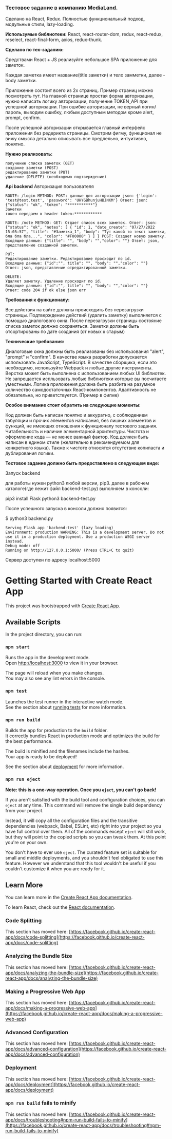 ### Тестовое задание в компанию MediaLand.
Сделано на React, Redux. Полностью функциональный подход, модульные стили, lazy-loading.

**Использумые библиотеки:** React, react-router-dom, redux, react-redux, reselect, react-final-form, axios, redux-thunk.

**Сделано по тех-заданию:**

Средствами React + JS реализуйте небольшое SPA приложение для заметок.

Каждая заметка имеет название(title заметки) и тело замметки, далее - body заметки.

Приложение состоит всего из 2х страниц. Пример страниц можно посмотреть тут. На главной странице простая форма авторизации, нужно написать логику авторизации, получение TOKEN_API при успешной авторизации. При ошибке авторизации, не верный логин/пароль, выводим ошибку, любым доступным методом кроме alert, prompt, confirm.

После успешной авторизации открывается главный интерфейс приложения без редерикта страницы. Смотрим фигму, функционал не вижу смысла детально описывать все предлельно, интуитивно, понятно.

**Нужно реализовать:**

    получение списка заметок (GET)
    создание заметки (POST)
    редактирование заметки (PUT)
    удаление (DELETE) (необходимо подтверждение)

**Api backend**
Авторизация пользователя

    ROUTE: /login METHOD: POST: данные для авторизации json: {'login': 'test@test.test', 'password': 'UHYGBhunjuHBJNKM'} Ответ: json:{"status": "ok", "token": "***********"}
    Заметки
    токен передаем в header token:************

    ROUTE: /note METHOD: GET: Отдает список всех заметок. Ответ: json: {"status": "ok", "notes": [ { "id": 1, "date_create": "07/27/2022 15:05:57", "title": "#Заметка_1", "body": "Тут какой то текст заметки, бла бла бла...", "color": "#F00000" } ] } POST: Создает новую заметку. Входящие данные: {"title": "", "body": "","color": ""} Ответ: json, представление созданной заметки.

    PUT:
    Редактирование заметки. Редактирование просходит по id.
    Входящие данные: {"id":"", title": "", "body": "","color": ""}
    Ответ: json, представление отредактированной заметки.
    
    DELETE:
    Удаляет заметку. Удаление просходит по id.
    Входящие данные: {"id":"", title": "", "body": "","color": ""}
    Ответ: code 204 if ok else json err

**Требования к функционалу:**

Все действия на сайте должны происходить без перезагрузки страницы.
Подтверждение действий (удалить заметку) выполняется с помощью диалогового окна.
После перезагрузки страницы состояние списка заметок должно сохраняться.
Заметки должны быть отсортированы по дате создания (от новых к старым)

**Технические требования:**

Диалоговые окна должны быть реализованы без использования "alert", "prompt" и "confirm".
В качестве языка разработки допускается использовать JavaScript, TypeScript.
В качестве сборщика, если это необходимо, используйте Webpack и любые другие инструменты.
Верстка может быть выполнена с использованием любых UI библиотек.
Не запрещается испльзовать любые библиотеки которые вы посчитаете уместными.
Логика приложения должна быть разбита на разумное количество самодостаточных React-компонентов.
Адаптивность не обязательна, но приветствуется. (Пример в фигме)

**Особое внимание стоит обратить на следующие моменты:**

Код должен быть написан понятно и аккуратно, с соблюдением табуляции и прочих элементов написания, без лишних элементов и функций, не имеющих отношения к функционалу тестового задания.
Читабельность и наличие элементарной архитектуры.
Чистота и оформление кода — не менее важный фактор. Код должен быть написан в едином стиле (желательно в рекомендуемом для конкретного языка). Также к чистоте относятся отсутствие копипаста и дублирования логики.

**Тестовое задание должно быть предоставлено в следующем виде:**

Запуск backend

для работы нужен python3 любой версии, pip3. далее в рабочем каталоге(где лежит файл backend-test.py) выполняем в консоли:

pip3 install Flask python3 backend-test.py

После успешного запуска в консоли должно появится:

$ python3 backend.py

    Serving Flask app 'backend-test' (lazy loading)
    Environment: production WARNING: This is a development server. Do not use it in a production deployment. Use a production WSGI server instead.
    Debug mode: off
    Running on http://127.0.0.1:5000/ (Press CTRL+C to quit)

Сервер доступен по адресу localhost:5000






# Getting Started with Create React App

This project was bootstrapped with [Create React App](https://github.com/facebook/create-react-app).

## Available Scripts

In the project directory, you can run:

### `npm start`

Runs the app in the development mode.\
Open [http://localhost:3000](http://localhost:3000) to view it in your browser.

The page will reload when you make changes.\
You may also see any lint errors in the console.

### `npm test`

Launches the test runner in the interactive watch mode.\
See the section about [running tests](https://facebook.github.io/create-react-app/docs/running-tests) for more information.

### `npm run build`

Builds the app for production to the `build` folder.\
It correctly bundles React in production mode and optimizes the build for the best performance.

The build is minified and the filenames include the hashes.\
Your app is ready to be deployed!

See the section about [deployment](https://facebook.github.io/create-react-app/docs/deployment) for more information.

### `npm run eject`

**Note: this is a one-way operation. Once you `eject`, you can't go back!**

If you aren't satisfied with the build tool and configuration choices, you can `eject` at any time. This command will remove the single build dependency from your project.

Instead, it will copy all the configuration files and the transitive dependencies (webpack, Babel, ESLint, etc) right into your project so you have full control over them. All of the commands except `eject` will still work, but they will point to the copied scripts so you can tweak them. At this point you're on your own.

You don't have to ever use `eject`. The curated feature set is suitable for small and middle deployments, and you shouldn't feel obligated to use this feature. However we understand that this tool wouldn't be useful if you couldn't customize it when you are ready for it.

## Learn More

You can learn more in the [Create React App documentation](https://facebook.github.io/create-react-app/docs/getting-started).

To learn React, check out the [React documentation](https://reactjs.org/).

### Code Splitting

This section has moved here: [https://facebook.github.io/create-react-app/docs/code-splitting](https://facebook.github.io/create-react-app/docs/code-splitting)

### Analyzing the Bundle Size

This section has moved here: [https://facebook.github.io/create-react-app/docs/analyzing-the-bundle-size](https://facebook.github.io/create-react-app/docs/analyzing-the-bundle-size)

### Making a Progressive Web App

This section has moved here: [https://facebook.github.io/create-react-app/docs/making-a-progressive-web-app](https://facebook.github.io/create-react-app/docs/making-a-progressive-web-app)

### Advanced Configuration

This section has moved here: [https://facebook.github.io/create-react-app/docs/advanced-configuration](https://facebook.github.io/create-react-app/docs/advanced-configuration)

### Deployment

This section has moved here: [https://facebook.github.io/create-react-app/docs/deployment](https://facebook.github.io/create-react-app/docs/deployment)

### `npm run build` fails to minify

This section has moved here: [https://facebook.github.io/create-react-app/docs/troubleshooting#npm-run-build-fails-to-minify](https://facebook.github.io/create-react-app/docs/troubleshooting#npm-run-build-fails-to-minify)

